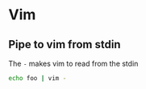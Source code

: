 # Vim

## Pipe to vim from stdin

The `-` makes vim to read from the stdin

```sh
echo foo | vim -
```
